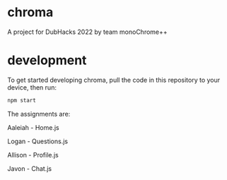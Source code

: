 # chroma
A project for DubHacks 2022 by team monoChrome++

# development
To get started developing chroma, pull the code in
this repository to your device, then run:

```javascript
npm start
```

The assignments are:

Aaleiah - Home.js

Logan - Questions.js

Allison - Profile.js

Javon - Chat.js
